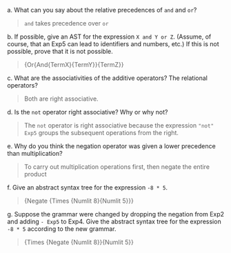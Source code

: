 a. What can you say about the relative precedences of `and` and `or`?
> `and` takes precedence over `or`

b. If possible, give an AST for the expression `X and Y or Z`. (Assume, of course, that an Exp5 can lead to identifiers and numbers, etc.) If this is not possible, prove that it is not possible.
> {Or{And{TermX}{TermY}}{TermZ}}

c. What are the associativities of the additive operators? The relational operators?
> Both are right associative.

d. Is the `not` operator right associative? Why or why not?
> The `not` operator is right associative because the expression `"not" Exp5` groups the subsequent operations from the right.

e. Why do you think the negation operator was given a lower precedence than multiplication?
> To carry out multiplication operations first, then negate the entire product

f. Give an abstract syntax tree for the expression `-8 * 5`.
> {Negate {Times {Numlit 8}{Numlit 5}}}

g. Suppose the grammar were changed by dropping the negation from Exp2 and adding `- Exp5` to Exp4. Give the abstract syntax tree for the expression `-8 * 5` according to the new grammar.
> {Times {Negate {Numlit 8}}{Numlit 5}}
